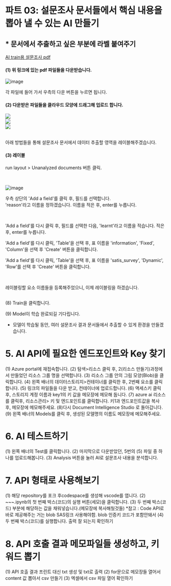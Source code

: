 # 파트 03: 설문조사 문서들에서 핵심 내용을 뽑아 낼 수 있는 AI 만들기

## * 문서에서 추출하고 싶은 부분에 라벨 붙여주기
  
[AI train용 설문조사 pdf](https://github.com/pmj-chosim/azureappdeploy/tree/main/filedown/train)  
  
#### (1) 위 링크에 있는 pdf 파일들을 다운받습니다.  

![image](https://github.com/pmj-chosim/azureappdeploy/assets/114579651/c9a78ec8-45d6-40f5-9587-1470e9c7c013)

각 파일에 들어 가서 우측의 다운 버튼을 누르면 됩니다.

  
#### (2) 다운받은 파일들을 클라우드 모양에 드래그해 업로드 합니다.  
![](https://github.com/pmj-chosim/azureappdeploy/raw/main/img/14.png)  
![](https://github.com/pmj-chosim/azureappdeploy/raw/main/img/15.png)    
![](https://github.com/pmj-chosim/azureappdeploy/raw/main/img/16.png)  

   <br>
아래 방법들을 통해 설문조사 문서에서 데이터 추출할 영역을 레이블해주겠습니다.  

#### (3) 레이블
run layout > Unanalyzed documents 버튼 클릭.


<br>

![image](https://github.com/pmj-chosim/azureappdeploy/assets/114579651/599854f8-a0d6-4a48-b1f9-730d24f31517)

  
우측 상단의 'Add a field'를 클릭 후, 필드를 선택합니다.  
'reason'라고 이름을 정하겠습니다. 이름을 적은 후, enter를 누릅니다.  

<br>
  
'Add a field'를 다시 클릭 후, 필드를 선택한 다음, 'learnt'라고 이름을 적습니다. 적은 후, enter를 누릅니다.

'Add a field'를 다시 클릭, 'Table'을 선택 후, 표 이름을 'information', 'Fixed', 'Column'을 선택 후 'Create' 버튼을 클릭합니다.  

'Add a field'를 다시 클릭, 'Table'을 선택 후, 표 이름을 'satis_survey', 'Dynamic', 'Row'를 선택 후 'Create' 버튼을 클릭합니다.  

<br>

레이블링할 요소 이름들을 등록해주었으니, 이제 레이블링을 하겠습니다.

    
[![]()](https://github.com/pmj-chosim/azureappdeploy/raw/main/img/video1.mp4)



(8) Train을 클릭합니다.

(9) Model이 학습 완료되길 기다립니다.


- 모델이 학습될 동안, 여러 설문조사 결과 문서들에서 추출할 수 있게 환경을 만들겠습니다.

# 5. AI API에 필요한 엔드포인트와 Key 찾기
(1) Azure portal에 재접속합니다.
(2) 탐색>리소스 클릭 후, 2(리소스 만들기)과정에서 만들었던 리소스 그룹 명을 선택합니다.
(3) 리소스 그룹 안의 그림 모양(Blob)을 클릭합니다.
(4) 왼쪽 배너의 데이터스토리지>컨테이너를 클릭한 후, 2번째 요소를 클릭합니다.
(5) 링크의 파일들을 다운 받고, 컨테이너에 업로드합니다.
(6) 액세스키 클릭 후, 스토리지 계정 이름과 key1의 키 값을 메모장에 메모해 둡니다.
(7) azure ai 리소스를 클릭후, 리소스관리> 키 및 엔드포인트를 클릭합니다. 키1과 엔드포인트값을 복사 후, 메모장에 메모해주세요.
(8)다시 Document Intelligence Studio 로 돌아갑니다.
(9) 왼쪽 배너의 Models를 클릭 후, 생성된 모델명의 이름도 메모장에 메모해주세요.

# 6. AI 테스트하기
(1) 왼쪽 배너의 Test를 클릭합니다.
(2) 마지막으로 다운받았던, 5번의 (5) 파일 중 하나를 업로드해봅니다.
(3) Analysis 버튼을 눌러 AI로 설문조사 내용을 분석합니다.

# 7. API 형태로 사용해보기
(1) 해당 repository를 포크 후codespace를 생성해 vscode를 엽니다.
(2) ~~~.ipynb의 첫 번째 박스(코드)의 실행 버튼(세모)을 클릭합니다.
(3) 두 번째 박스(코드) 부분에 해당하는 값을 채워넣습니다.(메모장에 복사해뒀것들)
*참고 : Code API로 바로 제공해주는 거는 blob SAS링크 사용해야함. blob 인증키 코드가 포함안돼서
(4) 두 번째 박스(코드)를 실행합니다.
출력 잘 되는지 확인하기

# 8. API 호출 결과 메모파일들 생성하고, 키워드 뽑기
(1) API 호출 결과 프린트 대신 txt 생성 및 txt로 출력
(2) for문으로 메모장들 열어서 content 값 뽑아서 csv 만들기
(3) 엑셀에서 csv 파일 열어 확인하기
